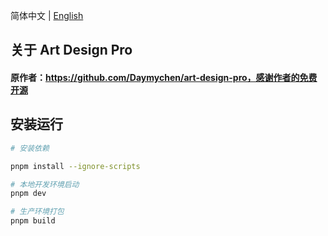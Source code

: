 简体中文 | [English](./README.en.md)

## 关于 Art Design Pro

#### 原作者：https://github.com/Daymychen/art-design-pro，感谢作者的免费开源


## 安装运行

```bash
# 安装依赖

pnpm install --ignore-scripts

# 本地开发环境启动
pnpm dev

# 生产环境打包
pnpm build
```
